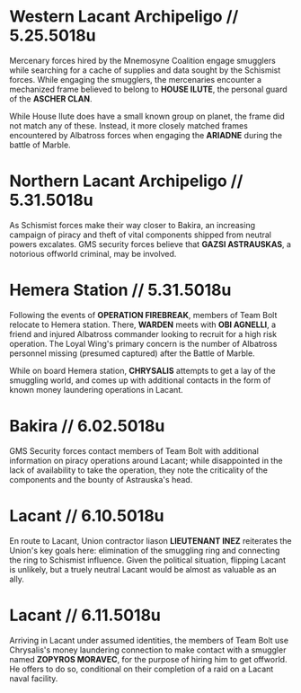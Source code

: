 # Western Lacant Archipeligo // 5.25.5018u

Mercenary forces hired by the Mnemosyne Coalition engage smugglers while searching for a cache of supplies and data sought by the Schismist forces. While engaging the smugglers, the mercenaries encounter a mechanized frame believed to belong to **HOUSE ILUTE**, the personal guard of the **ASCHER CLAN**. 

While House Ilute does have a small known group on planet, the frame did not match any of these. Instead, it more closely matched frames encountered by Albatross forces when engaging the **ARIADNE** during the battle of Marble. 

# Northern Lacant Archipeligo // 5.31.5018u

As Schismist forces make their way closer to Bakira, an increasing campaign of piracy and theft of vital components shipped from neutral powers excalates. GMS security forces believe that **GAZSI ASTRAUSKAS**, a notorious offworld criminal, may be involved. 

# Hemera Station // 5.31.5018u

Following the events of **OPERATION FIREBREAK**, members of Team Bolt relocate to Hemera station. There, **WARDEN** meets with **OBI AGNELLI**, a friend and injured Albatross commander looking to recruit for a high risk operation. The Loyal Wing's primary concern is the number of Albatross personnel missing (presumed captured) after the Battle of Marble. 

While on board Hemera station, **CHRYSALIS** attempts to get a lay of the smuggling world, and comes up with additional contacts in the form of known money laundering operations in Lacant. 

# Bakira // 6.02.5018u

GMS Security forces contact members of Team Bolt with additional information on piracy operations around Lacant; while disappointed in the lack of availability to take the operation, they note the criticality of the components and the bounty of Astrauska's head. 

# Lacant // 6.10.5018u

En route to Lacant, Union contractor liason **LIEUTENANT INEZ** reiterates the Union's key goals here: elimination of the smuggling ring and connecting the ring to Schismist influence. Given the political situation, flipping Lacant is unlikely, but a truely neutral Lacant would be almost as valuable as an ally. 

# Lacant // 6.11.5018u

Arriving in Lacant under assumed identities, the members of Team Bolt use Chrysalis's money laundering connection to make contact with a smuggler named **ZOPYROS MORAVEC**, for the purpose of hiring him to get offworld. He offers to do so, conditional on their completion of a raid on a Lacant naval facility.
